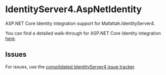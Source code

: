 # IdentityServer4.AspNetIdentity

ASP.NET Core Identity integration support for Mafattah.IdentityServer4.

You can find a detailed walk-through for ASP.NET Core Identity integration [here](https://identityserver4.readthedocs.io/en/latest/quickstarts/6_aspnet_identity.html).

## Issues

For issues, use the [consolidated IdentityServer4 issue tracker](https://github.com/IdentityServer/IdentityServer4/issues).
